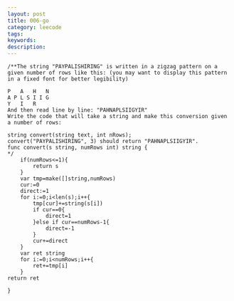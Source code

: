 ```yaml
---
layout: post
title: 006-go
category: leecode
tags: 
keywords: 
description: 
---
```


    /**The string "PAYPALISHIRING" is written in a zigzag pattern on a given number of rows like this: (you may want to display this pattern in a fixed font for better legibility)
    
    P   A   H   N
    A P L S I I G
    Y   I   R
    And then read line by line: "PAHNAPLSIIGYIR"
    Write the code that will take a string and make this conversion given a number of rows:
    
    string convert(string text, int nRows);
    convert("PAYPALISHIRING", 3) should return "PAHNAPLSIIGYIR".
    func convert(s string, numRows int) string {
    */
    	if(numRows<=1){
    		return s
    	}
    	var tmp=make([]string,numRows)
    	cur:=0
    	direct:=1
    	for i:=0;i<len(s);i++{
    		tmp[cur]+=string(s[i])
    		if cur==0{
    			direct=1
    		}else if cur==numRows-1{
    			direct=-1
    		}
    		cur+=direct
    	}
    	var ret string
    	for i:=0;i<numRows;i++{
    		ret+=tmp[i]
    	}
    return ret
    
    }